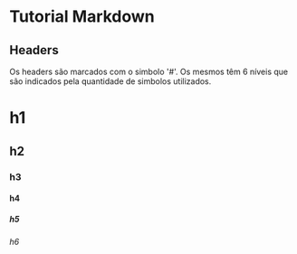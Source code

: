 # Tutorial Markdown

## Headers

Os headers são marcados com o simbolo '#'. Os mesmos têm 6 níveis que são indicados pela quantidade de simbolos utilizados.

# h1

## h2

### h3

#### h4

##### h5

###### h6
